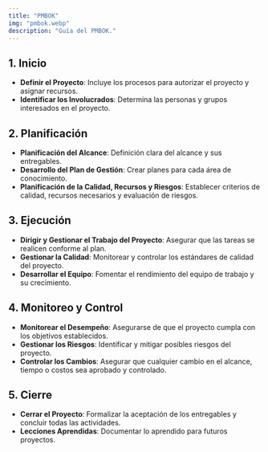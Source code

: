 ```yaml
---
title: "PMBOK"
img: "pmbok.webp"
description: "Guía del PMBOK."
---
```


## 1. **Inicio**
- **Definir el Proyecto**: Incluye los procesos para autorizar el proyecto y asignar recursos.
- **Identificar los Involucrados**: Determina las personas y grupos interesados en el proyecto.

## 2. **Planificación**
- **Planificación del Alcance**: Definición clara del alcance y sus entregables.
- **Desarrollo del Plan de Gestión**: Crear planes para cada área de conocimiento.
- **Planificación de la Calidad, Recursos y Riesgos**: Establecer criterios de calidad, recursos necesarios y evaluación de riesgos.

## 3. **Ejecución**
- **Dirigir y Gestionar el Trabajo del Proyecto**: Asegurar que las tareas se realicen conforme al plan.
- **Gestionar la Calidad**: Monitorear y controlar los estándares de calidad del proyecto.
- **Desarrollar el Equipo**: Fomentar el rendimiento del equipo de trabajo y su crecimiento.

## 4. **Monitoreo y Control**
- **Monitorear el Desempeño**: Asegurarse de que el proyecto cumpla con los objetivos establecidos.
- **Gestionar los Riesgos**: Identificar y mitigar posibles riesgos del proyecto.
- **Controlar los Cambios**: Asegurar que cualquier cambio en el alcance, tiempo o costos sea aprobado y controlado.

## 5. **Cierre**
- **Cerrar el Proyecto**: Formalizar la aceptación de los entregables y concluir todas las actividades.
- **Lecciones Aprendidas**: Documentar lo aprendido para futuros proyectos.
